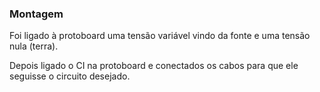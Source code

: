 ### Montagem

Foi ligado à protoboard uma tensão variável vindo da fonte e uma tensão nula (terra).

Depois ligado o CI na protoboard e conectados os cabos para que ele seguisse o circuito desejado.